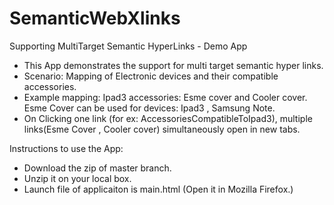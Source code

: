 SemanticWebXlinks
=================

Supporting MultiTarget Semantic HyperLinks - Demo App
- This App demonstrates the support for multi target semantic hyper links. 
- Scenario: Mapping of Electronic devices and their compatible accessories.
- Example mapping: Ipad3 accessories: Esme cover and Cooler cover. 
                  Esme Cover can be used for devices: Ipad3 , Samsung Note.
- On Clicking one link (for ex: AccessoriesCompatibleToIpad3), multiple links(Esme Cover , Cooler cover) simultaneously open in new tabs.


Instructions to use the App: 
- Download the zip of master branch. 
- Unzip it on your local box.
- Launch file of applicaiton is main.html (Open it in Mozilla Firefox.)
